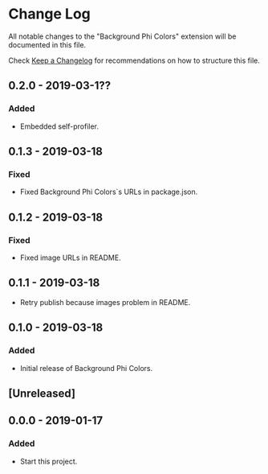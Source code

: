 # Change Log

All notable changes to the "Background Phi Colors" extension will be documented in this file.

Check [Keep a Changelog](http://keepachangelog.com/) for recommendations on how to structure this file.

## 0.2.0 - 2019-03-1??

### Added

- Embedded self-profiler.

## 0.1.3 - 2019-03-18

### Fixed

- Fixed Background Phi Colors`s URLs in package.json.

## 0.1.2 - 2019-03-18

### Fixed

- Fixed image URLs in README.

## 0.1.1 - 2019-03-18

- Retry publish because images problem in README.

## 0.1.0 - 2019-03-18

### Added

- Initial release of Background Phi Colors.

## [Unreleased]

## 0.0.0 - 2019-01-17

### Added

- Start this project.
